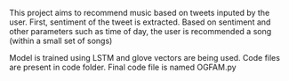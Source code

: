 This project aims to recommend music based on tweets inputed by the user.
First, sentiment of the tweet is extracted. 
Based on sentiment and other parameters such as time of day, the user is recommended a song (within a small set of songs)

Model is trained using LSTM and glove vectors are being used. Code files are present in code folder.
Final code file is named OGFAM.py
